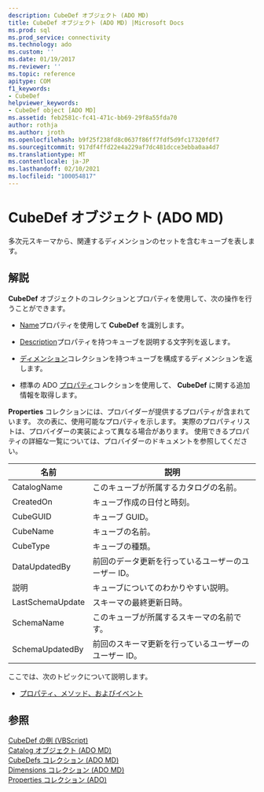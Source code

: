 ```yaml
---
description: CubeDef オブジェクト (ADO MD)
title: CubeDef オブジェクト (ADO MD) |Microsoft Docs
ms.prod: sql
ms.prod_service: connectivity
ms.technology: ado
ms.custom: ''
ms.date: 01/19/2017
ms.reviewer: ''
ms.topic: reference
apitype: COM
f1_keywords:
- CubeDef
helpviewer_keywords:
- CubeDef object [ADO MD]
ms.assetid: feb2581c-fc41-471c-bb69-29f8a55fda70
author: rothja
ms.author: jroth
ms.openlocfilehash: b9f25f238fd8c0637f86ff7fdf5d9fc17320fdf7
ms.sourcegitcommit: 917df4ffd22e4a229af7dc481dcce3ebba0aa4d7
ms.translationtype: MT
ms.contentlocale: ja-JP
ms.lasthandoff: 02/10/2021
ms.locfileid: "100054817"
---
```

# <a name="cubedef-object-ado-md"></a>CubeDef オブジェクト (ADO MD)
多次元スキーマから、関連するディメンションのセットを含むキューブを表します。  
  
## <a name="remarks"></a>解説  
 **CubeDef** オブジェクトのコレクションとプロパティを使用して、次の操作を行うことができます。  
  
-   [Name](./name-property-ado-md.md)プロパティを使用して **CubeDef** を識別します。  
  
-   [Description](./description-property-ado-md.md)プロパティを持つキューブを説明する文字列を返します。  
  
-   [ディメンション](./dimensions-collection-ado-md.md)コレクションを持つキューブを構成するディメンションを返します。  
  
-   標準の ADO [プロパティ](../ado-api/properties-collection-ado.md)コレクションを使用して、 **CubeDef** に関する追加情報を取得します。  
  
 **Properties** コレクションには、プロバイダーが提供するプロパティが含まれています。 次の表に、使用可能なプロパティを示します。 実際のプロパティリストは、プロバイダーの実装によって異なる場合があります。 使用できるプロパティの詳細な一覧については、プロバイダーのドキュメントを参照してください。  
  
|名前|説明|  
|----------|-----------------|  
|CatalogName|このキューブが所属するカタログの名前。|  
|CreatedOn|キューブ作成の日付と時刻。|  
|CubeGUID|キューブ GUID。|  
|CubeName|キューブの名前。|  
|CubeType|キューブの種類。|  
|DataUpdatedBy|前回のデータ更新を行っているユーザーのユーザー ID。|  
|説明|キューブについてのわかりやすい説明。|  
|LastSchemaUpdate|スキーマの最終更新日時。|  
|SchemaName|このキューブが所属するスキーマの名前です。|  
|SchemaUpdatedBy|前回のスキーマ更新を行っているユーザーのユーザー ID。|  
  
 ここでは、次のトピックについて説明します。  
  
-   [プロパティ、メソッド、およびイベント](./cubedef-object-properties-methods-and-events.md)  
  
## <a name="see-also"></a>参照  
 [CubeDef の例 (VBScript)](./cubedef-example-vbscript.md)   
 [Catalog オブジェクト (ADO MD)](./catalog-object-ado-md.md)   
 [CubeDefs コレクション (ADO MD)](./cubedefs-collection-ado-md.md)   
 [Dimensions コレクション (ADO MD)](./dimensions-collection-ado-md.md)   
 [Properties コレクション (ADO)](../ado-api/properties-collection-ado.md)